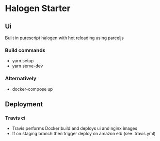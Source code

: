 # Halogen Starter

## Ui

Built in purescript halogen with hot reloading using parceljs

### Build commands
* yarn setup
* yarn serve-dev

### Alternatively
* docker-compose up

## Deployment

### Travis ci 
* Travis performs Docker build and deploys ui and nginx images
* If on staging branch then trigger deploy on amazon elb (see .travis.yml)
